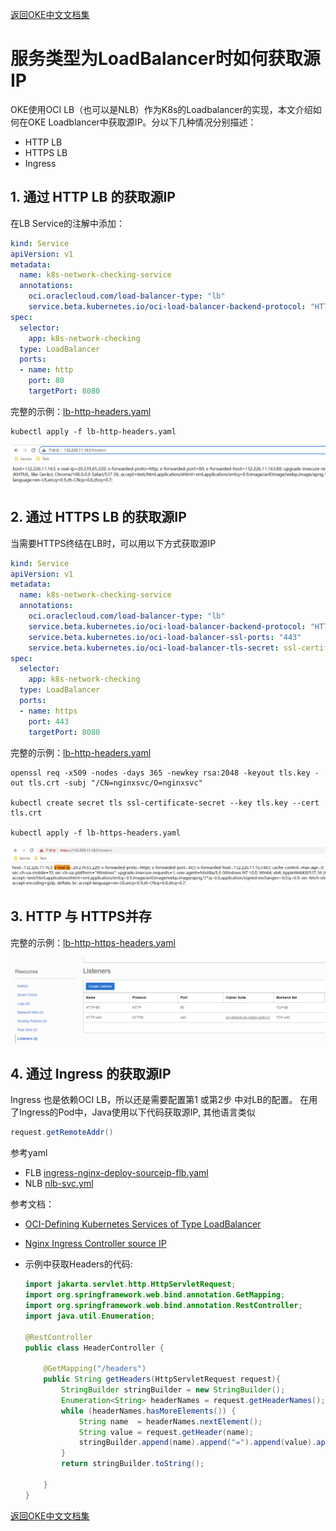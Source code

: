 [返回OKE中文文档集](../README.md)

# 服务类型为LoadBalancer时如何获取源IP
OKE使用OCI LB（也可以是NLB）作为K8s的Loadbalancer的实现，本文介绍如何在OKE Loadblancer中获取源IP。分以下几种情况分别描述：
* HTTP LB
* HTTPS LB 
* Ingress

## 1. 通过 HTTP LB 的获取源IP

在LB Service的注解中添加：
```yaml
kind: Service
apiVersion: v1
metadata:
  name: k8s-network-checking-service
  annotations:
    oci.oraclecloud.com/load-balancer-type: "lb"
    service.beta.kubernetes.io/oci-load-balancer-backend-protocol: "HTTP"
spec:
  selector:
    app: k8s-network-checking
  type: LoadBalancer
  ports:
  - name: http
    port: 80
    targetPort: 8080
```
完整的示例：[lb-http-headers.yaml](lb-http-headers.yaml)
```shell
kubectl apply -f lb-http-headers.yaml
```

![image-20221214135558505](README.assets/image-20221214135558505.png)



## 2. 通过 HTTPS LB 的获取源IP

当需要HTTPS终结在LB时，可以用以下方式获取源IP
```yaml
kind: Service
apiVersion: v1
metadata:
  name: k8s-network-checking-service
  annotations:
    oci.oraclecloud.com/load-balancer-type: "lb"
    service.beta.kubernetes.io/oci-load-balancer-backend-protocol: "HTTP"
    service.beta.kubernetes.io/oci-load-balancer-ssl-ports: "443"
    service.beta.kubernetes.io/oci-load-balancer-tls-secret: ssl-certificate-secret
spec:
  selector:
    app: k8s-network-checking
  type: LoadBalancer
  ports:
  - name: https
    port: 443
    targetPort: 8080
```
完整的示例：[lb-http-headers.yaml](lb-http-headers.yaml)
```shell
openssl req -x509 -nodes -days 365 -newkey rsa:2048 -keyout tls.key -out tls.crt -subj "/CN=nginxsvc/O=nginxsvc"

kubectl create secret tls ssl-certificate-secret --key tls.key --cert tls.crt

kubectl apply -f lb-https-headers.yaml
```

![image-20221214135203498](README.assets/image-20221214135203498.png)



## 3. HTTP 与 HTTPS并存

完整的示例：[lb-http-https-headers.yaml](lb-http-https-headers.yaml)

![image-20221214135854287](README.assets/image-20221214135854287.png)

## 4. 通过 Ingress 的获取源IP

Ingress 也是依赖OCI LB，所以还是需要配置第1 或第2步 中对LB的配置。
在用了Ingress的Pod中，Java使用以下代码获取源IP, 其他语言类似
```java
request.getRemoteAddr() 
```

参考yaml
- FLB [ingress-nginx-deploy-sourceip-flb.yaml](ingress-nginx-deploy-sourceip-flb.yaml)
- NLB [nlb-svc.yml](nlb-svc.yml)

参考文档：

- [OCI-Defining Kubernetes Services of Type LoadBalancer](https://docs.oracle.com/en-us/iaas/Content/ContEng/Tasks/contengcreatingloadbalancer.htm)

- [Nginx Ingress Controller source IP](https://kubernetes.github.io/ingress-nginx/user-guide/miscellaneous/)

- 示例中获取Headers的代码:

  ```java
  import jakarta.servlet.http.HttpServletRequest;
  import org.springframework.web.bind.annotation.GetMapping;
  import org.springframework.web.bind.annotation.RestController;
  import java.util.Enumeration;
  
  @RestController
  public class HeaderController {
  
      @GetMapping("/headers")
      public String getHeaders(HttpServletRequest request){
          StringBuilder stringBuilder = new StringBuilder();
          Enumeration<String> headerNames = request.getHeaderNames();
          while (headerNames.hasMoreElements()) {
              String name  = headerNames.nextElement();
              String value = request.getHeader(name);
              stringBuilder.append(name).append("=").append(value).append("; ");
          }
          return stringBuilder.toString();
  
      }
  }
  ```

  



[返回OKE中文文档集](../README.md)